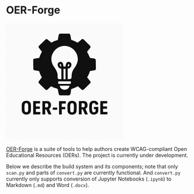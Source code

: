 # OER-Forge

![OER-Forge Logo](assets/images/logos/oerforge-logo-light-small.png)

[OER-Forge](https://github.com/OER-Forge/) is a suite of tools to help authors create WCAG-compliant Open Educational Resources (OERs). The project is currently under development.

Below we describe the build system and its components; note that only `scan.py` and parts of `convert.py` are currently functional. And `convert.py` currently only supports conversion of Jupyter Notebooks (`.ipynb`) to Markdown (`.md`) and Word (`.docx`).


